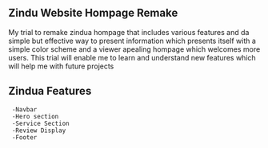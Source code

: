 ## Zindu Website Hompage Remake
 My trial to remake zindua hompage that includes various features and da simple but effective way to present information which presents itself with a simple color scheme and a viewer apealing hompage which welcomes more users. This trial will enable me to learn and understand new features which will help me with future projects
## Zindua Features
     -Navbar
     -Hero section
     -Service Section
     -Review Display
     -Footer
  
